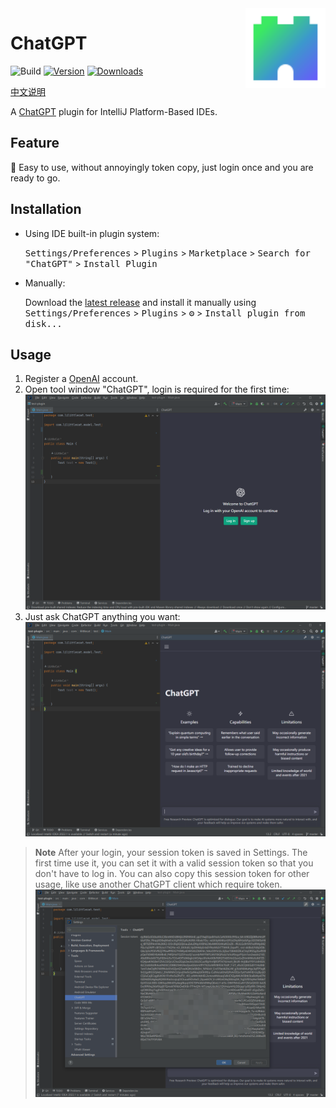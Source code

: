 <img src="src/main/resources/META-INF/pluginIcon.svg" align="right" width="128" height="128" alt="icon"/>

# ChatGPT

![Build](https://github.com/LiLittleCat/intellij-chatgpt/workflows/Build/badge.svg)
[![Version](https://img.shields.io/jetbrains/plugin/v/PLUGIN_ID.svg)](https://plugins.jetbrains.com/plugin/PLUGIN_ID)
[![Downloads](https://img.shields.io/jetbrains/plugin/d/PLUGIN_ID.svg)](https://plugins.jetbrains.com/plugin/PLUGIN_ID)

[中文说明](README_CN.md)

A [ChatGPT](https://chat.openai.com/) plugin for IntelliJ Platform-Based IDEs.

## Feature

🚀 Easy to use, without annoyingly token copy, just login once and you are ready to go.

## Installation

- Using IDE built-in plugin system:
  
  <kbd>Settings/Preferences</kbd> > <kbd>Plugins</kbd> > <kbd>Marketplace</kbd> > <kbd>Search for "ChatGPT"</kbd> >
  <kbd>Install Plugin</kbd>
  
- Manually:

  Download the [latest release](https://github.com/LiLittleCat/intellij-chatgpt/releases/latest) and install it manually using
  <kbd>Settings/Preferences</kbd> > <kbd>Plugins</kbd> > <kbd>⚙️</kbd> > <kbd>Install plugin from disk...</kbd>


## Usage

1. Register a [OpenAI](https://beta.openai.com/signup) account.
2. Open tool window "ChatGPT", login is required for the first time:
![](/image/login.png)
3. Just ask ChatGPT anything you want:
![](/image/use.png)

> **Note**
After your login, your session token is saved in Settings. The first time use it, you can set it with a valid session token so that you don't have to log in.
You can also copy this session token for other usage, like use another ChatGPT client which require token.
> ![](/image/settings.png)


